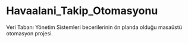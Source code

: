 # Havaalani_Takip_Otomasyonu
Veri Tabanı Yönetim Sistemleri becerilerinin ön planda olduğu masaüstü otomasyon projesi.
